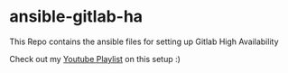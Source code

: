 # ansible-gitlab-ha
This Repo contains the ansible files for setting up Gitlab High Availability

Check out my [Youtube Playlist](https://www.youtube.com/playlist?list=PLhkW8M2MBf-E1ZHLIox7gQGFv0u-5lLAT) on this setup :)